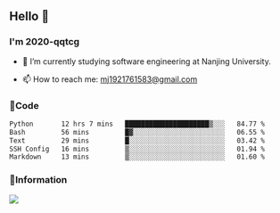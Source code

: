## Hello 👋


### I'm 2020-qqtcg

- 🔭 I’m currently studying software engineering at Nanjing University. 
<!-- - 🌱 I’m currently learning MLsys and -->
<!-- - 👯 I’m looking to collaborate on ... -->
<!-- - 🤔 I’m looking for help with ... -->
<!-- - 💬 Ask me about ... -->
- 📫 How to reach me: mj1921761583@gmail.com
<!-- - 😄 Pronouns: ... -->
<!-- - ⚡ Fun fact: ... -->

### 🌱Code
<!--START_SECTION:waka-->

```txt
Python       12 hrs 7 mins   █████████████████████▒░░░   84.77 %
Bash         56 mins         █▓░░░░░░░░░░░░░░░░░░░░░░░   06.55 %
Text         29 mins         █░░░░░░░░░░░░░░░░░░░░░░░░   03.42 %
SSH Config   16 mins         ▒░░░░░░░░░░░░░░░░░░░░░░░░   01.94 %
Markdown     13 mins         ▒░░░░░░░░░░░░░░░░░░░░░░░░   01.60 %
```

<!--END_SECTION:waka-->

### 💬Information
![](https://github-readme-stats.vercel.app/api?username=2020-qqtcg&theme=buefy&hide_border=false)


<!-- <div align="center"> <img src="https://github-readme-activity-graph.vercel.app/graph?username=2020-qqtcg&theme=minimal" /> </div> -->


